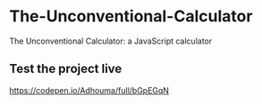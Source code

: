 # The-Unconventional-Calculator
The Unconventional Calculator: a JavaScript calculator

## Test the project live
https://codepen.io/Adhouma/full/bGpEGqN
